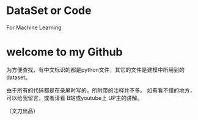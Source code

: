 # DataSet or Code
For Machine Learning
# welcome to my Github

为方便查找，有中文标识的都是python文件，其它的文件是建模中所用到的dataset。

由于所有的代码都是在录屏时写的，所附带的注释并不多。
如有看不懂的地方，可以给我留言，或者请看 B站或youtube上 UP主的讲解。

（文刀出品）
